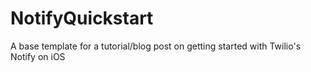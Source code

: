 # NotifyQuickstart
A base template for a tutorial/blog post on getting started with Twilio's Notify on iOS
